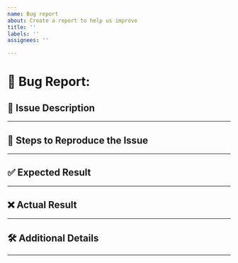 ```yaml
---
name: Bug report
about: Create a report to help us improve
title: ''
labels: ''
assignees: ''

---
```


# 🐞 Bug Report: 

## 📝 Issue Description

---

## 🔄 Steps to Reproduce the Issue

---

## ✅ Expected Result


---

## ❌ Actual Result

---

## 🛠️ Additional Details

---

